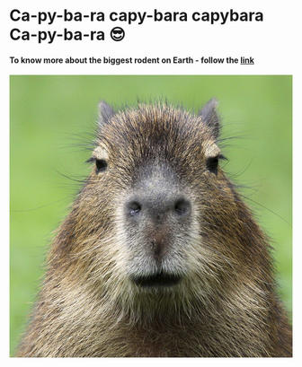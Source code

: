 # Ca-py-ba-ra capy-bara capybara Ca-py-ba-ra 😎
#### To know more about the biggest rodent on Earth - follow the [link](https://mari-devop.github.io/capibars_LP/)

![img](./img/capybara-square-1.jpg.optimal.jpg)
